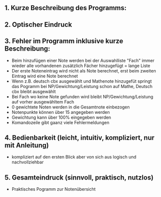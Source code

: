 ## 1.	Kurze Beschreibung des Programms:


## 2.	Optischer Eindruck


## 3.	Fehler im Programm inklusive kurze Beschreibung:
- Beim hinzufügen einer Note werden bei der Auswahlliste "Fach" immer wieder alle vorhandenen zusätzlich Fächer hinzugefügt = 
  lange Liste
- Der erste Noteneintrag wird nicht als Note berechnet, erst beim zweiten Eintrag wird eine Note berechnet
- Wenn z.B. deutsch cbx ausgewählt und Mathenote hinzugefüt springt das Pogramm bei NP/Gewichtung/Leistung schon auf Mathe, 
  Deutsch cbx bleibt ausgewählt
- Bei Fach wo keine Note gefunden wird bleibt NP/Gewichtung/Leistung auf vorher ausgewähltem Fach
- 0 gewichtete Noten werden in die Gesamtnote einbezogen
- Notenpunkte können über 15 angegeben werden
- Gewichtung kann über 100% eingegeben werden
- Komandozeile gibt gaanz viele Fehlermeldungen

## 4.	Bedienbarkeit (leicht, intuitiv, kompliziert, nur mit Anleitung)
- kompliziert auf den ersten Blick aber von sich aus logisch und nachvollziehbar

## 5.	Gesamteindruck (sinnvoll, praktisch, nutzlos)
- Praktisches Pogramm zur Notenübersicht
